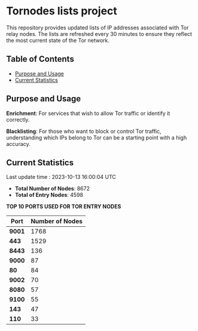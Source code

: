 # Tornodes lists project

This repository provides updated lists of IP addresses associated with Tor relay nodes. The lists are refreshed every 30 minutes to ensure they reflect the most current state of the Tor network.

## Table of Contents

- [Purpose and Usage](#purpose-and-usage)
- [Current Statistics](#current-statistics)


## Purpose and Usage

**Enrichment**: For services that wish to allow Tor traffic or identify it correctly.

**Blacklisting**: For those who want to block or control Tor traffic, understanding which IPs belong to Tor can be a starting point with a high accuracy.

## Current Statistics

Last update time : 2023-10-13 16:00:04 UTC

- **Total Number of Nodes**: 8672
- **Total of Entry Nodes**: 4598

**TOP 10 PORTS USED FOR TOR ENTRY NODES**

| **Port** | **Number of Nodes** |
|------|-----------------|
| **9001**   | 1768  |
| **443**   | 1529  |
| **8443**   | 136  |
| **9000**   | 87  |
| **80**   | 84  |
| **9002**   | 70  |
| **8080**   | 57  |
| **9100**   | 55  |
| **143**   | 47  |
| **110**   | 33  |

